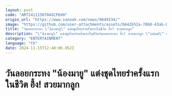 ```yaml
---
layout: post
code: "ART2411150704GCP6XH"
origin_url: "https://www.sanook.com/news/9649234/"
image: "https://github.com/user-attachments/assets/b642b52a-70b0-43ab-bb46-3e1eec557cc9"
title: "วันลอยกระทง \"น้องมายู\" แต่งชุดไทยรำครั้งแรกในชีวิต อึ้ง! สวยมากลูก"
description: "\"น้องมายู\" แต่งชุดไทยรำครั้งแรกในชีวิตวันลอยกระทง อึ้ง! สวยมากลูก \"แม่เมย์\" ยังร้องอุ๊ย!"
category: "ENTERTAINMENT"
language: "th"
date: 2024-11-15T12:40:06.052Z
---
```


# วันลอยกระทง "น้องมายู" แต่งชุดไทยรำครั้งแรกในชีวิต อึ้ง! สวยมากลูก